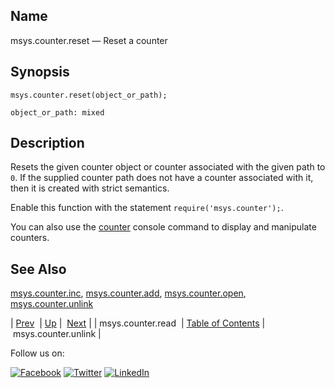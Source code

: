 <a name="lua.ref.msys.counter.reset"></a>
## Name

msys.counter.reset — Reset a counter

<a name="idp17866480"></a>
## Synopsis

`msys.counter.reset(object_or_path);`

`object_or_path: mixed`<a name="idp17869408"></a>
## Description

Resets the given counter object or counter associated with the given path to `0`. If the supplied counter path does not have a counter associated with it, then it is created with strict semantics.

Enable this function with the statement `require('msys.counter');`.

You can also use the [counter](console_commands.counter.php "counter") console command to display and manipulate counters.

<a name="idp17873904"></a>
## See Also

[msys.counter.inc](lua.ref.msys.counter.inc.php "msys.counter.inc"), [msys.counter.add](lua.ref.msys.counter.add.php "msys.counter.add"), [msys.counter.open](lua.ref.msys.counter.open.php "msys.counter.open"), [msys.counter.unlink](lua.ref.msys.counter.unlink.php "msys.counter.unlink")

| [Prev](lua.ref.msys.counter.read.php)  | [Up](lua.function.details.php) |  [Next](lua.ref.msys.counter.unlink.php) |
| msys.counter.read  | [Table of Contents](index.php) |  msys.counter.unlink |

Follow us on:

[![Facebook](https://support.messagesystems.com/images/icon-facebook.png)](http://www.facebook.com/messagesystems) [![Twitter](https://support.messagesystems.com/images/icon-twitter.png)](http://twitter.com/#!/MessageSystems) [![LinkedIn](https://support.messagesystems.com/images/icon-linkedin.png)](http://www.linkedin.com/company/message-systems)